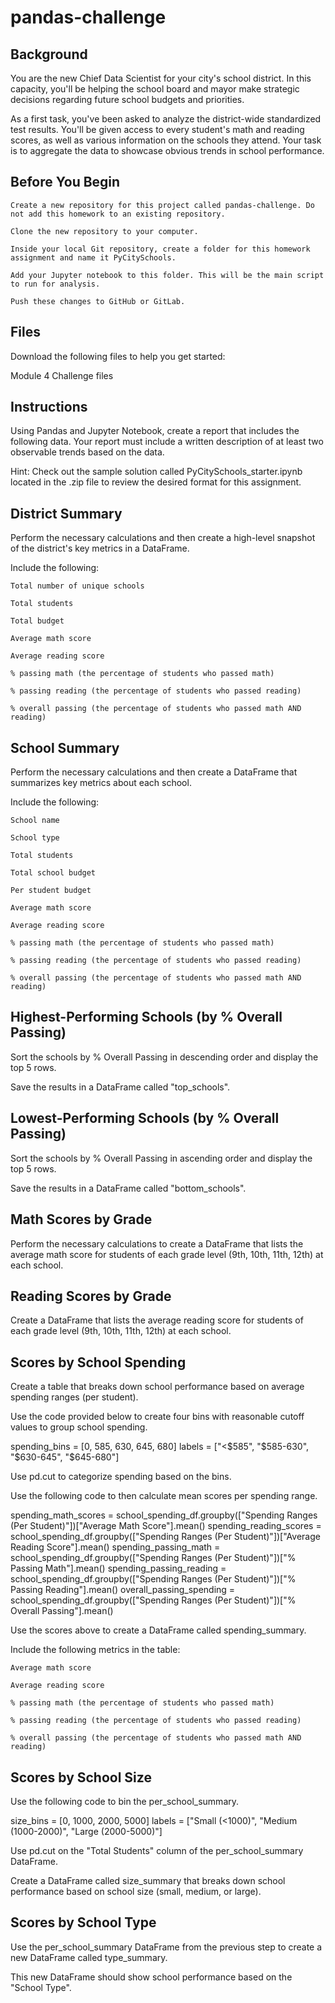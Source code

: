# pandas-challenge

## Background

You are the new Chief Data Scientist for your city's school district. In this capacity, you'll be helping the school board and mayor make strategic decisions regarding future school budgets and priorities.

As a first task, you've been asked to analyze the district-wide standardized test results. You'll be given access to every student's math and reading scores, as well as various information on the schools they attend. Your task is to aggregate the data to showcase obvious trends in school performance.


## Before You Begin

    Create a new repository for this project called pandas-challenge. Do not add this homework to an existing repository.

    Clone the new repository to your computer.

    Inside your local Git repository, create a folder for this homework assignment and name it PyCitySchools.

    Add your Jupyter notebook to this folder. This will be the main script to run for analysis.

    Push these changes to GitHub or GitLab.


## Files

Download the following files to help you get started:

Module 4 Challenge files


## Instructions

Using Pandas and Jupyter Notebook, create a report that includes the following data. Your report must include a written description of at least two observable trends based on the data.

Hint: Check out the sample solution called PyCitySchools_starter.ipynb located in the .zip file to review the desired format for this assignment.


## District Summary

Perform the necessary calculations and then create a high-level snapshot of the district's key metrics in a DataFrame.

Include the following:

    Total number of unique schools

    Total students

    Total budget

    Average math score

    Average reading score

    % passing math (the percentage of students who passed math)

    % passing reading (the percentage of students who passed reading)

    % overall passing (the percentage of students who passed math AND reading)


## School Summary

Perform the necessary calculations and then create a DataFrame that summarizes key metrics about each school.

Include the following:

    School name

    School type

    Total students

    Total school budget

    Per student budget

    Average math score

    Average reading score

    % passing math (the percentage of students who passed math)

    % passing reading (the percentage of students who passed reading)

    % overall passing (the percentage of students who passed math AND reading)


## Highest-Performing Schools (by % Overall Passing)

Sort the schools by % Overall Passing in descending order and display the top 5 rows.

Save the results in a DataFrame called "top_schools".

## Lowest-Performing Schools (by % Overall Passing)

Sort the schools by % Overall Passing in ascending order and display the top 5 rows.

Save the results in a DataFrame called "bottom_schools".


## Math Scores by Grade

Perform the necessary calculations to create a DataFrame that lists the average math score for students of each grade level (9th, 10th, 11th, 12th) at each school.


## Reading Scores by Grade

Create a DataFrame that lists the average reading score for students of each grade level (9th, 10th, 11th, 12th) at each school.


## Scores by School Spending

Create a table that breaks down school performance based on average spending ranges (per student).

Use the code provided below to create four bins with reasonable cutoff values to group school spending.

spending_bins = [0, 585, 630, 645, 680]
labels = ["<$585", "$585-630", "$630-645", "$645-680"]

Use pd.cut to categorize spending based on the bins.

Use the following code to then calculate mean scores per spending range.

spending_math_scores = school_spending_df.groupby(["Spending Ranges (Per Student)"])["Average Math Score"].mean()
spending_reading_scores = school_spending_df.groupby(["Spending Ranges (Per Student)"])["Average Reading Score"].mean()
spending_passing_math = school_spending_df.groupby(["Spending Ranges (Per Student)"])["% Passing Math"].mean()
spending_passing_reading = school_spending_df.groupby(["Spending Ranges (Per Student)"])["% Passing Reading"].mean()
overall_passing_spending = school_spending_df.groupby(["Spending Ranges (Per Student)"])["% Overall Passing"].mean()

Use the scores above to create a DataFrame called spending_summary.

Include the following metrics in the table:

    Average math score

    Average reading score

    % passing math (the percentage of students who passed math)

    % passing reading (the percentage of students who passed reading)

    % overall passing (the percentage of students who passed math AND reading)


## Scores by School Size

Use the following code to bin the per_school_summary.

size_bins = [0, 1000, 2000, 5000]
labels = ["Small (<1000)", "Medium (1000-2000)", "Large (2000-5000)"]

Use pd.cut on the "Total Students" column of the per_school_summary DataFrame.

Create a DataFrame called size_summary that breaks down school performance based on school size (small, medium, or large).


## Scores by School Type

Use the per_school_summary DataFrame from the previous step to create a new DataFrame called type_summary.

This new DataFrame should show school performance based on the "School Type".